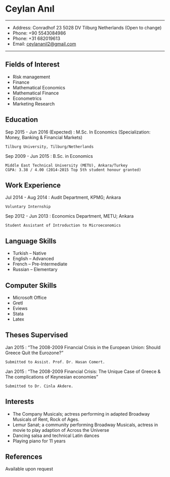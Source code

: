 Ceylan Anıl
============

----

- Address: Conradhof 23 5028 DV Tilburg Netherlands (Open to change)
- Phone: +90 5543084986
- Phone: +31 682019613
- Email: ceylananil2@gmail.com

----

Fields of Interest
------------------

- Risk management
- Finance
- Mathematical Economics
- Mathematical Finance
- Econometrics
- Marketing Research

Education
--------------------

Sep 2015 - Jun 2016 (Expected)
:   M.Sc. In Economics (Specialization: Money, Banking & Financial Markets)

    Tilburg University, Tilburg/Netherlands

Sep 2009 - Jun 2015
:   B.Sc. in Economics

    Middle East Technical University (METU), Ankara/Turkey
    CGPA: 3.38 / 4.00 (2014-2015 Top 5th student honour granted)


Work Experience
---------------

Jul 2014 - Aug 2014
:   Audit Department, KPMG; Ankara

    Voluntary Internship

Sep 2012 - Jun 2013
:   Economics Department, METU; Ankara

    Student Assistant of Introduction to Microeconomics    


Language Skills
---------------

- Turkish – Native
- English – Advanced
- French – Pre-Intermediate
- Russian – Elementary


Computer Skills
---------------

- Microsoft Office
- Gretl
- Eviews
- Stata
- Latex


Theses Supervised
-----------------

Jan 2015
:   “The 2008-2009 Financial Crisis in the European Union: Should Greece Quit the Eurozone?”

    Submitted to Assist. Prof. Dr. Hasan Comert.

Jan 2015
:   “The 2008-2009 Financial Crisis: The Unique Case of Greece & The complications of Keynesian economies”

    Submitted to Dr. Cinla Akdere.


Interests
---------

- The Company Musicals; actress performing in adapted Broadway Musicals of Rent, Rock of Ages.
- Lemur Sanat; a community performing Broadway Musicals, actress in movie to play adaption of Across the Universe
- Dancing salsa and technical Latin dances
- Playing piano for 11 years


References
----------
Available upon request
